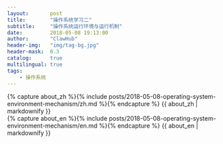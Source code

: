 ```yaml
---
layout:       post
title:        "操作系统学习二"
subtitle:     "操作系统运行环境与运行机制"
date:         2018-05-08 19:13:00
author:       "ClawHub"
header-img:   "img/tag-bg.jpg"
header-mask:  0.3
catalog:      true
multilingual: true
tags:
    - 操作系统
---
```


<!-- Chinese Version -->
<div class="zh post-container">
    {% capture about_zh %}{% include posts/2018-05-08-operating-system-environment-mechanism/zh.md %}{% endcapture %}
    {{ about_zh | markdownify }}
</div>

<!-- English Version -->
<div class="en post-container">
    {% capture about_en %}{% include posts/2018-05-08-operating-system-environment-mechanism/en.md %}{% endcapture %}
    {{ about_en | markdownify }}
</div>

